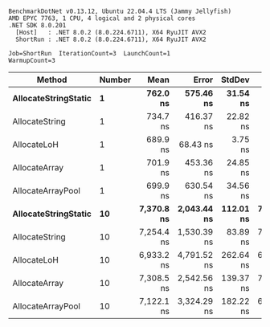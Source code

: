 ```

BenchmarkDotNet v0.13.12, Ubuntu 22.04.4 LTS (Jammy Jellyfish)
AMD EPYC 7763, 1 CPU, 4 logical and 2 physical cores
.NET SDK 8.0.201
  [Host]   : .NET 8.0.2 (8.0.224.6711), X64 RyuJIT AVX2
  ShortRun : .NET 8.0.2 (8.0.224.6711), X64 RyuJIT AVX2

Job=ShortRun  IterationCount=3  LaunchCount=1  
WarmupCount=3  

```
| Method               | Number | Mean       | Error       | StdDev    | Min        | Max        | Gen0   | Gen1   | Allocated |
|--------------------- |------- |-----------:|------------:|----------:|-----------:|-----------:|-------:|-------:|----------:|
| **AllocateStringStatic** | **1**      |   **762.0 ns** |   **575.46 ns** |  **31.54 ns** |   **725.7 ns** |   **782.9 ns** | **0.0124** | **0.0114** |   **1.02 KB** |
| AllocateString       | 1      |   734.7 ns |   416.37 ns |  22.82 ns |   716.2 ns |   760.2 ns | 0.0124 | 0.0114 |   1.02 KB |
| AllocateLoH          | 1      |   689.9 ns |    68.43 ns |   3.75 ns |   687.1 ns |   694.2 ns | 0.0124 | 0.0114 |   1.02 KB |
| AllocateArray        | 1      |   701.9 ns |   453.36 ns |  24.85 ns |   676.6 ns |   726.3 ns | 0.0124 | 0.0114 |   1.02 KB |
| AllocateArrayPool    | 1      |   699.9 ns |   630.54 ns |  34.56 ns |   678.1 ns |   739.7 ns | 0.0124 | 0.0114 |   1.02 KB |
| **AllocateStringStatic** | **10**     | **7,370.8 ns** | **2,043.44 ns** | **112.01 ns** | **7,283.6 ns** | **7,497.1 ns** | **0.1221** | **0.1144** |  **10.23 KB** |
| AllocateString       | 10     | 7,254.4 ns | 1,530.39 ns |  83.89 ns | 7,193.7 ns | 7,350.1 ns | 0.1221 | 0.1144 |  10.23 KB |
| AllocateLoH          | 10     | 6,933.2 ns | 4,791.52 ns | 262.64 ns | 6,654.3 ns | 7,175.8 ns | 0.1221 | 0.1144 |  10.23 KB |
| AllocateArray        | 10     | 7,308.5 ns | 2,542.56 ns | 139.37 ns | 7,185.7 ns | 7,460.0 ns | 0.1221 | 0.1144 |  10.23 KB |
| AllocateArrayPool    | 10     | 7,122.1 ns | 3,324.29 ns | 182.22 ns | 6,915.0 ns | 7,257.8 ns | 0.1221 | 0.1144 |  10.23 KB |
